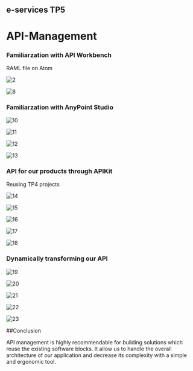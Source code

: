 ## e-services TP5
# API-Management

### Familiarzation with API Workbench

RAML file
on Atom

![2](https://user-images.githubusercontent.com/23452983/34278516-98819bba-e6ab-11e7-9985-4f1c1e8eea07.PNG)

![8](https://user-images.githubusercontent.com/23452983/34278528-ac46f38e-e6ab-11e7-9489-59839b17cb97.PNG)


### Familiarzation with AnyPoint Studio

![10](https://user-images.githubusercontent.com/23452983/34278570-f399312a-e6ab-11e7-8480-8c256e11bdf8.PNG)

![11](https://user-images.githubusercontent.com/23452983/34278577-fedc3410-e6ab-11e7-9fa6-6e48c48a364e.PNG)

![12](https://user-images.githubusercontent.com/23452983/34278583-08d900e2-e6ac-11e7-8153-c5dceaa75bf2.PNG)

![13](https://user-images.githubusercontent.com/23452983/34278612-43a9902e-e6ac-11e7-8cc6-a0160b562955.PNG)


### API for our products through APIKit

Reusing TP4 projects

![14](https://user-images.githubusercontent.com/23452983/34278627-59f85de2-e6ac-11e7-9440-88647158c3d3.PNG)

![15](https://user-images.githubusercontent.com/23452983/34278645-6e4c8070-e6ac-11e7-973d-da8042464451.PNG)

![16](https://user-images.githubusercontent.com/23452983/34278654-7ed93b54-e6ac-11e7-9ef0-0edef82a6e06.PNG)

![17](https://user-images.githubusercontent.com/23452983/34278661-85168cba-e6ac-11e7-826a-c1edd693d874.PNG)

![18](https://user-images.githubusercontent.com/23452983/34278665-8b37db12-e6ac-11e7-9a3c-fbc34e9fd236.PNG)


### Dynamically transforming our API

![19](https://user-images.githubusercontent.com/23452983/34278674-a08b8996-e6ac-11e7-81f1-3b9a917986d7.PNG)

![20](https://user-images.githubusercontent.com/23452983/34278701-c2c8dbf8-e6ac-11e7-93cd-410b88c640ee.PNG)

![21](https://user-images.githubusercontent.com/23452983/34278705-c7769186-e6ac-11e7-964b-b70b5961bff1.PNG)

![22](https://user-images.githubusercontent.com/23452983/34278711-cdd24476-e6ac-11e7-9a8e-13c9ec1b549a.PNG)

![23](https://user-images.githubusercontent.com/23452983/34278715-d60a4eae-e6ac-11e7-949b-c970fbc28f92.PNG)

##Conclusion

API management is highly recommendable for building solutions which reuse the existing software blocks.
It allow us to handle the overall architecture of our application and decrease its complexity with a simple and ergonomic tool.

